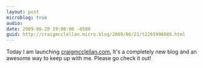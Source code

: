 ```yaml
---
layout: post
microblog: true
audio: 
date: 2009-06-20 19:00:00 -0500
guid: http://craigmcclellan.micro.blog/2009/06/21/t2265998089.html
---
```

Today I am launching [craigmcclellan.com.](http://craigmcclellan.com.)  It's a completely new blog and an awesome way to keep up with me.  Please go check it out!
